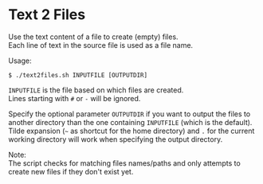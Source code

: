 # Text 2 Files

Use the text content of a file to create (empty) files.  
Each line of text in the source file is used as a file name.

Usage:
```
$ ./text2files.sh INPUTFILE [OUTPUTDIR]
```

`INPUTFILE` is the file based on which files are created.  
Lines starting with `#` or `-` will be ignored.

Specify the optional parameter `OUTPUTDIR` if you want to output the files to another directory than the one containing `INPUTFILE` (which is the default). Tilde expansion (`~` as shortcut for the home directory) and `.` for the current working directory will work when specifying the output directory.

Note:  
The script checks for matching files names/paths and only attempts to create new files if they don't exist yet.